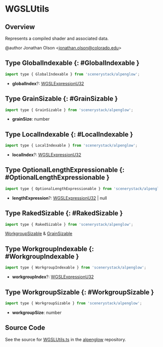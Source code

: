 # WGSLUtils

## Overview

Represents a compiled shader and associated data.

@author Jonathan Olson &lt;jonathan.olson@colorado.edu&gt;

## Type GlobalIndexable {: #GlobalIndexable }


```js
import type { GlobalIndexable } from 'scenerystack/alpenglow';
```


- **globalIndex**?: [WGSLExpressionU32](../alpenglow/WGSLString.md#WGSLExpressionU32)




## Type GrainSizable {: #GrainSizable }


```js
import type { GrainSizable } from 'scenerystack/alpenglow';
```


- **grainSize**: <span style="color: hsla(calc(var(--md-hue) + 180deg),80%,40%,1);">number</span>




## Type LocalIndexable {: #LocalIndexable }


```js
import type { LocalIndexable } from 'scenerystack/alpenglow';
```


- **localIndex**?: [WGSLExpressionU32](../alpenglow/WGSLString.md#WGSLExpressionU32)




## Type OptionalLengthExpressionable {: #OptionalLengthExpressionable }


```js
import type { OptionalLengthExpressionable } from 'scenerystack/alpenglow';
```


- **lengthExpression**?: [WGSLExpressionU32](../alpenglow/WGSLString.md#WGSLExpressionU32) | <span style="color: hsla(calc(var(--md-hue) + 180deg),80%,40%,1);">null</span>




## Type RakedSizable {: #RakedSizable }


```js
import type { RakedSizable } from 'scenerystack/alpenglow';
```


[WorkgroupSizable](../alpenglow/WGSLUtils.md#WorkgroupSizable) &amp; [GrainSizable](../alpenglow/WGSLUtils.md#GrainSizable)



## Type WorkgroupIndexable {: #WorkgroupIndexable }


```js
import type { WorkgroupIndexable } from 'scenerystack/alpenglow';
```


- **workgroupIndex**?: [WGSLExpressionU32](../alpenglow/WGSLString.md#WGSLExpressionU32)




## Type WorkgroupSizable {: #WorkgroupSizable }


```js
import type { WorkgroupSizable } from 'scenerystack/alpenglow';
```


- **workgroupSize**: <span style="color: hsla(calc(var(--md-hue) + 180deg),80%,40%,1);">number</span>




## Source Code

See the source for [WGSLUtils.ts](https://github.com/phetsims/alpenglow/blob/main/js/webgpu/wgsl/WGSLUtils.ts) in the [alpenglow](https://github.com/phetsims/alpenglow) repository.
